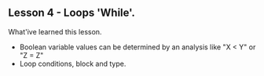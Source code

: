 ## Lesson 4 - Loops 'While'.
What'ive learned this lesson.

- Boolean variable values can be determined by an analysis like "X < Y" or "Z = Z"
- Loop conditions, block and type.
